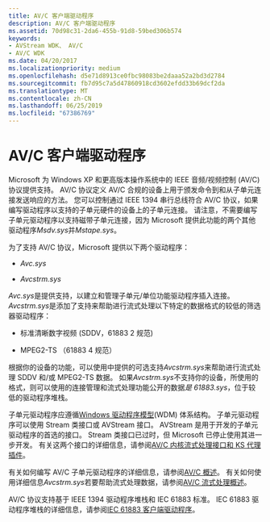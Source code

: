 ```yaml
---
title: AV/C 客户端驱动程序
description: AV/C 客户端驱动程序
ms.assetid: 70d98c31-2da6-455b-91d8-59bed306b574
keywords:
- AVStream WDK、 AV/C
- AV/C WDK
ms.date: 04/20/2017
ms.localizationpriority: medium
ms.openlocfilehash: d5e71d8913ce0fbc98083be2daaa52a2bd3d2784
ms.sourcegitcommit: fb7d95c7a5d47860918cd3602efdd33b69dcf2da
ms.translationtype: MT
ms.contentlocale: zh-CN
ms.lasthandoff: 06/25/2019
ms.locfileid: "67386769"
---
```

# <a name="avc-client-drivers"></a>AV/C 客户端驱动程序





Microsoft 为 Windows XP 和更高版本操作系统中的 IEEE 音频/视频控制 (AV/C) 协议提供支持。 AV/C 协议定义 AV/C 合规的设备上用于颁发命令到和从子单元连接发送响应的方法。 您可以控制通过 IEEE 1394 串行总线符合 AV/C 协议，如果编写驱动程序以支持的子单元硬件的设备上的子单元连接。 请注意，不需要编写子单元驱动程序以支持磁带子单元连接，因为 Microsoft 提供此功能的两个其他驱动程序*Msdv.sys*并*Mstape.sys*。

为了支持 AV/C 协议，Microsoft 提供以下两个驱动程序：

-   *Avc.sys*

-   *Avcstrm.sys*

*Avc.sys*是提供支持，以建立和管理子单元/单位功能驱动程序插入连接。 *Avcstrm.sys*是添加了支持来帮助进行流式处理以下特定的数据格式的较低的筛选器驱动程序：

-   标准清晰数字视频 (SDDV，61883 2 规范)

-   MPEG2-TS （61883 4 规范）

根据你的设备的功能，可以使用中提供的可选支持*Avcstrm.sys*来帮助进行流式处理 SDDV 和/或 MPEG2-TS 数据。 如果*Avcstrm.sys*不支持你的设备，所使用的格式，则可以使用的连接管理和流式处理功能公开的数据*是 61883.sys*，位于较低的驱动程序堆栈。

子单元驱动程序应遵循[Windows 驱动程序模型](https://docs.microsoft.com/windows-hardware/drivers/kernel/windows-driver-model)(WDM) 体系结构。 子单元驱动程序可以使用 Stream 类接口或 AVStream 接口。 AVStream 是用于开发的子单元驱动程序的首选的接口。 Stream 类接口已过时，但 Microsoft 已停止使用其进一步开发。 有关这两个接口的详细信息，请参阅[AV/C 内核流式处理接口和 KS 代理插件](av-c-kernel-streaming-interface-and-kernel-streaming-proxy-plug-ins.md)。

有关如何编写 AV/C 子单元驱动程序的详细信息，请参阅[AV/C 概述](av-c-overview.md)。 有关如何使用详细信息*Avcstrm.sys*若要帮助流式处理数据，请参阅[AV/C 流式处理概述](av-c-streaming-overview.md)。

AV/C 协议支持基于 IEEE 1394 驱动程序堆栈和 IEC 61883 标准。 IEC 61883 驱动程序堆栈的详细信息，请参阅[IEC 61883 客户端驱动程序](https://docs.microsoft.com/windows-hardware/drivers/ieee/iec-61883-client-drivers)。

 

 




